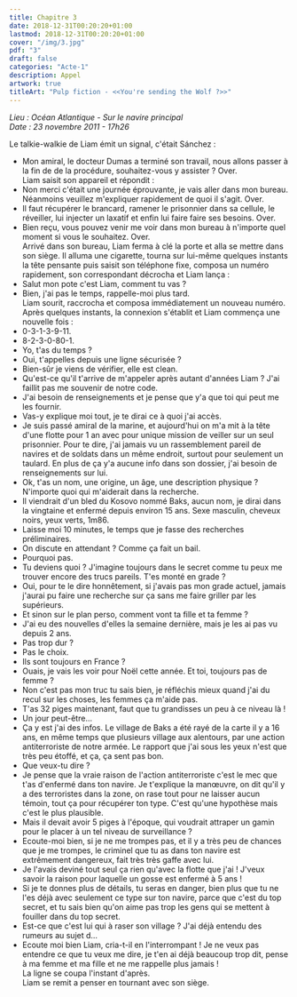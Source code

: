 ```yaml
---
title: Chapitre 3
date: 2018-12-31T00:20:20+01:00
lastmod: 2018-12-31T00:20:20+01:00
cover: "/img/3.jpg"
pdf: "3"
draft: false
categories: "Acte-1"
description: Appel 
artwork: true
titleArt: "Pulp fiction - <<You're sending the Wolf ?>>"
---
```

_Lieu : Océan Atlantique - Sur le navire principal  
Date : 23 novembre 2011 - 17h26_

Le talkie-walkie de Liam émit un signal, c'était Sánchez :   
- Mon amiral, le docteur Dumas a terminé son travail, nous allons passer à la fin de de la procédure, souhaitez-vous y assister ? Over.   
Liam saisit son appareil et répondit :   
- Non merci c'était une journée éprouvante, je vais aller dans mon bureau. Néanmoins veuillez m'expliquer rapidement de quoi il s'agit. Over.   
- Il faut récupérer le brancard, ramener le prisonnier dans sa cellule, le réveiller, lui injecter un laxatif et enfin lui faire faire ses besoins. Over.   
- Bien reçu, vous pouvez venir me voir dans mon bureau à n'importe quel moment si vous le souhaitez. Over.   
Arrivé dans son bureau, Liam ferma à clé la porte et alla se mettre dans son siège. Il alluma une cigarette, tourna sur lui-même quelques instants la tête pensante puis saisit son téléphone fixe, composa un numéro rapidement, son correspondant décrocha et Liam lança :   
- Salut mon pote c'est Liam, comment tu vas ?   
- Bien, j'ai pas le temps, rappelle-moi plus tard.  
Liam sourit, raccrocha et composa immédiatement un nouveau numéro. Après quelques instants, la connexion s'établit et Liam commença une nouvelle fois :   
- 0-3-1-3-9-11.   
- 8-2-3-0-80-1.  
- Yo, t'as du temps ?   
- Oui, t'appelles depuis une ligne sécurisée ?   
- Bien-sûr je viens de vérifier, elle est clean.   
- Qu'est-ce qu'il t'arrive de m'appeler après autant d'années Liam ? J'ai faillit pas me souvenir de notre code.   
- J'ai besoin de renseignements et je pense que y'a que toi qui peut me les fournir.   
- Vas-y explique moi tout, je te dirai ce à quoi j'ai accès.   
- Je suis passé amiral de la marine, et aujourd'hui on m'a mit à la tête d'une flotte pour 1 an avec pour unique mission de veiller sur un seul prisonnier. Pour te dire, j'ai jamais vu un rassemblement pareil de navires et de soldats dans un même endroit, surtout pour seulement un taulard. En plus de ça y'a aucune info dans son dossier, j'ai besoin de renseignements sur lui.   
- Ok, t'as un nom, une origine, un âge, une description physique ? N'importe quoi qui m'aiderait dans la recherche.   
- Il viendrait d'un bled du Kosovo nommé Baks, aucun nom, je dirai dans la vingtaine et enfermé depuis environ 15 ans. Sexe masculin, cheveux noirs, yeux verts, 1m86.   
- Laisse moi 10 minutes, le temps que je fasse des recherches préliminaires.   
- On discute en attendant ? Comme ça fait un bail.   
- Pourquoi pas.   
- Tu deviens quoi ? J'imagine toujours dans le secret comme tu peux me trouver encore des trucs pareils. T'es monté en grade ?   
- Oui, pour te le dire honnêtement, si j'avais pas mon grade actuel, jamais j'aurai pu faire une recherche sur ça sans me faire griller par les supérieurs.   
- Et sinon sur le plan perso, comment vont ta fille et ta femme ?    
- J'ai eu des nouvelles d'elles la semaine dernière, mais je les ai pas vu depuis 2 ans.   
- Pas trop dur ?   
- Pas le choix.   
- Ils sont toujours en France ?   
- Ouais, je vais les voir pour Noël cette année. Et toi, toujours pas de femme ?    
- Non c'est pas mon truc tu sais bien, je réfléchis mieux quand j'ai du recul sur les choses, les femmes ça m'aide pas.   
- T'as 32 piges maintenant, faut que tu grandisses un peu à ce niveau là !   
- Un jour peut-être...   
- Ça y est j'ai des infos. Le village de Baks a été rayé de la carte il y a 16 ans, en même temps que plusieurs village aux alentours, par une action antiterroriste de notre armée. Le rapport que j'ai sous les yeux n'est que très peu étoffé, et ça, ça sent pas bon.   
- Que veux-tu dire ?    
- Je pense que la vraie raison de l'action antiterroriste c'est le mec que t'as d'enfermé dans ton navire. Je t'explique la manœuvre, on dit qu'il y a des terroristes dans la zone, on rase tout pour ne laisser aucun témoin, tout ça pour récupérer ton type. C'est qu'une hypothèse mais c'est le plus plausible.  
- Mais il devait avoir 5 piges à l'époque, qui voudrait attraper un gamin pour le placer à un tel niveau de surveillance ?   
- Ecoute-moi bien, si je ne me trompes pas, et il y a très peu de chances que je me trompes, le criminel que tu as dans ton navire est extrêmement dangereux, fait très très gaffe avec lui.   
- Je l'avais deviné tout seul ça rien qu'avec la flotte que j'ai ! J'veux savoir la raison pour laquelle un gosse est enfermé à 5 ans !   
- Si je te donnes plus de détails, tu seras en danger, bien plus que tu ne l'es déjà avec seulement ce type sur ton navire, parce que c'est du top secret, et tu sais bien qu'on aime pas trop les gens qui se mettent à fouiller dans du top secret.    
- Est-ce que c'est lui qui à raser son village ? J'ai déjà entendu des rumeurs au sujet d...   
- Ecoute moi bien Liam, cria-t-il en l'interrompant ! Je ne veux pas entendre ce que tu veux me dire, je t'en ai déjà beaucoup trop dit, pense à ma femme et ma fille et ne me rappelle plus jamais !   
La ligne se coupa l'instant d'après.   
Liam se remit a penser en tournant avec son siège.    
